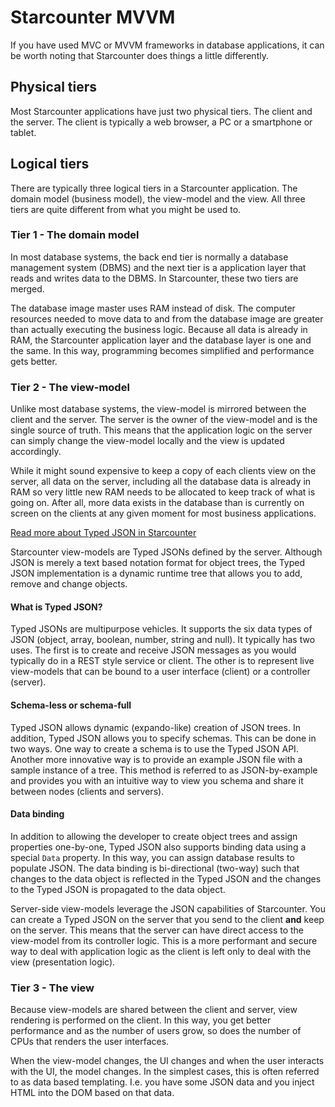 # Starcounter MVVM

If you have used MVC or MVVM frameworks in database applications, it can be worth noting that Starcounter does things a little differently.

## Physical tiers

Most Starcounter applications have just two physical tiers. The client and the server. The client is typically a web browser, a PC or a smartphone or tablet.

## Logical tiers

There are typically three logical tiers in a Starcounter application. The domain model (business model), the view-model and the view. All three tiers are quite different from what you might be used to.

### Tier 1 - The domain model

In most database systems, the back end tier is normally a database management system (DBMS) and the next tier is a application layer that reads and writes data to the DBMS. In Starcounter, these two tiers are merged.

The database image master uses RAM instead of disk. The computer resources needed to move data to and from the database image are greater than actually executing the business logic. Because all data is already in RAM, the Starcounter application layer and the database layer is one and the same. In this way, programming becomes simplified and performance gets better.

### Tier 2 - The view-model

Unlike most database systems, the view-model is mirrored between the client and the server. The server is the owner of the view-model and is the single source of truth. This means that the application logic on the server can simply change the view-model locally and the view is updated accordingly.

While it might sound expensive to keep a copy of each clients view on the server, all data on the server, including all the database data is already in RAM so very little new RAM needs to be allocated to keep track of what is going on. After all, more data exists in the database than is currently on screen on the clients at any given moment for most business applications.

<aside class="read-more"><a href="/guides/typed-json.html">Read more about Typed JSON in Starcounter</a></aside>

Starcounter view-models are Typed JSONs defined by the server. Although JSON is merely a text based notation format for object trees, the Typed JSON implementation is a dynamic runtime tree that allows you to add, remove and change objects.

#### What is Typed JSON?

Typed JSONs are multipurpose vehicles. It supports the six data types of JSON (object, array, boolean, number, string and null). It typically has two uses. The first is to create and receive JSON messages as you would typically do in a REST style service or client. The other is to represent live view-models that can be bound to a user interface (client) or a controller (server).

#### Schema-less or schema-full

Typed JSON allows dynamic (expando-like) creation of JSON trees. In addition, Typed JSON allows you to specify schemas. This can be done in two ways. One way to create a schema is to use the Typed JSON API. Another more innovative way is to provide an example JSON file with a sample instance of a tree. This method is referred to as JSON-by-example and provides you with an intuitive way to view you schema and share it between nodes (clients and servers).

#### Data binding

In addition to allowing the developer to create object trees and assign properties one-by-one, Typed JSON also supports binding data using a special `Data` property. In this way, you can assign database results to populate JSON. The data binding is bi-directional (two-way) such that changes to the data object is reflected in the Typed JSON and the changes to the Typed JSON is propagated to the data object.

Server-side view-models leverage the JSON capabilities of Starcounter. You can create a Typed JSON on the server that you send to the client **and** keep on the server. This means that the server can have direct access to the view-model from its controller logic. This is a more performant and secure way to deal with application logic as the client is left only to deal with the view (presentation logic).

### Tier 3 - The view

Because view-models are shared between the client and server, view rendering is performed on the client. In this way, you get better performance and as the number of users grow, so does the number of CPUs that renders the user interfaces. <!--Also, it makes it easier to provide offline functionality as view-models can easily be created as client-only view-models if need be.-->

When the view-model changes, the UI changes and when the user interacts with the UI, the model changes. In the simplest cases, this is often referred to as data based templating. I.e. you have some JSON data and you inject HTML into the DOM based on that data.
